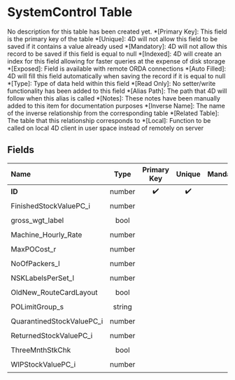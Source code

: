 ﻿# SystemControl Table
No description for this table has been created yet.
*[Primary Key]: This field is the primary key of the table
*[Unique]: 4D will not allow this field to be saved if it contains a value already used
*[Mandatory]: 4D will not allow this record to be saved if this field is equal to null
*[Indexed]: 4D will create an index for this field allowing for faster queries at the expense of disk storage
*[Exposed]: Field is available with remote ORDA connections
*[Auto Filled]: 4D will fill this field automatically when saving the record if it is equal to null
*[Type]: Type of data held within this field
*[Read Only]: No setter/write functionality has been added to this field
*[Alias Path]: The path that 4D will follow when this alias is called
*[Notes]: These notes have been manually added to this item for documentation purposes
*[Inverse Name]: The name of the inverse relationship from the corresponding table
*[Related Table]: The table that this relationship corresponds to
*[Local]: Function to be called on local 4D client in user space instead of remotely on server
## Fields

|Name|Type|Primary Key|Unique|Mandatory|Indexed|Exposed|Auto Filled|Notes|
|:---|:---:|:---:|:---:|:---:|:---:|:---:|:---:|:---:|
|**ID**|number|✔️|✔️||✔️|✔️|✔️||
|FinishedStockValuePC_i|number|||||✔️|||
|gross_wgt_label|bool|||||✔️|||
|Machine_Hourly_Rate|number|||||✔️|||
|MaxPOCost_r|number|||||✔️|||
|NoOfPackers_l|number|||||✔️|||
|NSKLabelsPerSet_l|number|||||✔️|||
|OldNew_RouteCardLayout|bool|||||✔️|||
|POLimitGroup_s|string|||||✔️|||
|QuarantinedStockValuePC_i|number|||||✔️|||
|ReturnedStockValuePC_i|number|||||✔️|||
|ThreeMnthStkChk|bool|||||✔️|||
|WIPStockValuePC_i|number|||||✔️|||